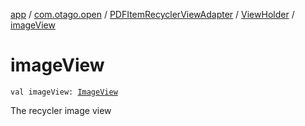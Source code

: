 [app](../../../index.md) / [com.otago.open](../../index.md) / [PDFItemRecyclerViewAdapter](../index.md) / [ViewHolder](index.md) / [imageView](./image-view.md)

# imageView

`val imageView: `[`ImageView`](https://developer.android.com/reference/android/widget/ImageView.html)

The recycler image view

